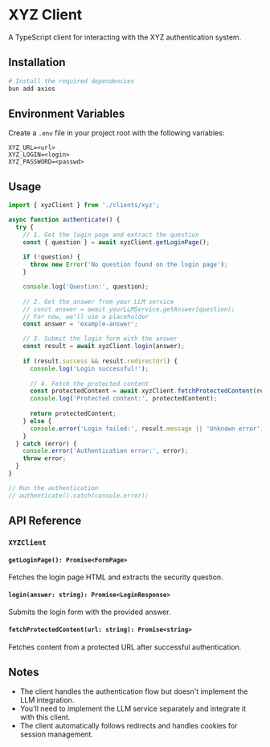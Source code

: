# XYZ Client

A TypeScript client for interacting with the XYZ authentication system.

## Installation

```bash
# Install the required dependencies
bun add axios
```

## Environment Variables

Create a `.env` file in your project root with the following variables:

```
XYZ_URL=<url>
XYZ_LOGIN=<login>
XYZ_PASSWORD=<passwd>
```

## Usage

```typescript
import { xyzClient } from './clients/xyz';

async function authenticate() {
  try {
    // 1. Get the login page and extract the question
    const { question } = await xyzClient.getLoginPage();
    
    if (!question) {
      throw new Error('No question found on the login page');
    }

    console.log('Question:', question);
    
    // 2. Get the answer from your LLM service
    // const answer = await yourLLMService.getAnswer(question);
    // For now, we'll use a placeholder
    const answer = 'example-answer';

    // 3. Submit the login form with the answer
    const result = await xyzClient.login(answer);
    
    if (result.success && result.redirectUrl) {
      console.log('Login successful!');
      
      // 4. Fetch the protected content
      const protectedContent = await xyzClient.fetchProtectedContent(result.redirectUrl);
      console.log('Protected content:', protectedContent);
      
      return protectedContent;
    } else {
      console.error('Login failed:', result.message || 'Unknown error');
    }
  } catch (error) {
    console.error('Authentication error:', error);
    throw error;
  }
}

// Run the authentication
// authenticate().catch(console.error);
```

## API Reference

### `XYZClient`

#### `getLoginPage(): Promise<FormPage>`
Fetches the login page HTML and extracts the security question.

#### `login(answer: string): Promise<LoginResponse>`
Submits the login form with the provided answer.

#### `fetchProtectedContent(url: string): Promise<string>`
Fetches content from a protected URL after successful authentication.

## Notes

- The client handles the authentication flow but doesn't implement the LLM integration.
- You'll need to implement the LLM service separately and integrate it with this client.
- The client automatically follows redirects and handles cookies for session management.
